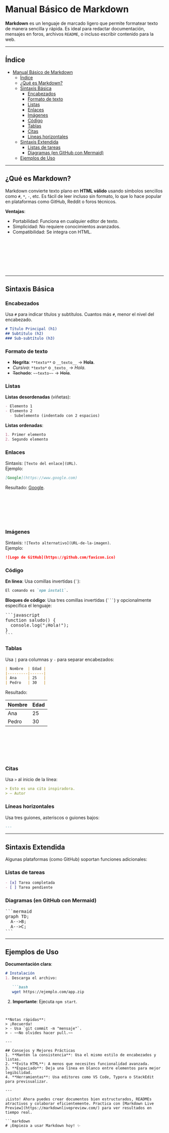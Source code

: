 # Manual Básico de Markdown

**Markdown** es un lenguaje de marcado ligero que permite formatear texto de manera sencilla y rápida. Es ideal para redactar documentación, mensajes en foros, archivos `README`, o incluso escribir contenido para la web.  

---

## Índice

- [Manual Básico de Markdown](#manual-básico-de-markdown)
  - [Índice](#índice)
  - [¿Qué es Markdown?](#qué-es-markdown)
  - [Sintaxis Básica](#sintaxis-básica)
    - [Encabezados](#encabezados)
    - [Formato de texto](#formato-de-texto)
    - [Listas](#listas)
    - [Enlaces](#enlaces)
    - [Imágenes](#imágenes)
    - [Código](#código)
    - [Tablas](#tablas)
    - [Citas](#citas)
    - [Líneas horizontales](#líneas-horizontales)
  - [Sintaxis Extendida](#sintaxis-extendida)
    - [Listas de tareas](#listas-de-tareas)
    - [Diagramas (en GitHub con Mermaid)](#diagramas-en-github-con-mermaid)
  - [Ejemplos de Uso](#ejemplos-de-uso)

---

## ¿Qué es Markdown?

Markdown convierte texto plano en **HTML válido** usando símbolos sencillos como `#`, `*`, `-`, etc. Es fácil de leer incluso sin formato, lo que lo hace popular en plataformas como GitHub, Reddit o foros técnicos.  

**Ventajas**:

- Portabilidad: Funciona en cualquier editor de texto.  
- Simplicidad: No requiere conocimientos avanzados.  
- Compatibilidad: Se integra con HTML.
  
</br></br></br></br></br></br>

---

## Sintaxis Básica  

### Encabezados

Usa `#` para indicar títulos y subtítulos. Cuantos más `#`, menor el nivel del encabezado.  

```markdown
# Título Principal (h1)
## Subtítulo (h2)
### Sub-subtítulo (h3)
```

### Formato de texto

- **Negrita**: `**texto**` o `__texto__` → **Hola**.  
- *Cursiva*: `*texto*` o `_texto_` → *Hola*.  
- ~~Tachado~~: `~~texto~~` → ~~Hola~~.  

### Listas

**Listas desordenadas** (viñetas):

```markdown
- Elemento 1
- Elemento 2
  - Subelemento (indentado con 2 espacios)
```

**Listas ordenadas**:

```markdown
1. Primer elemento
2. Segundo elemento
```

### Enlaces

Sintaxis: `[Texto del enlace](URL)`.  
Ejemplo:

```markdown
[Google](https://www.google.com)
```

Resultado: [Google](https://www.google.com).  

</br></br></br></br></br>

### Imágenes

Sintaxis: `![Texto alternativo](URL-de-la-imagen)`.  
Ejemplo:

```markdown
![Logo de GitHub](https://github.com/favicon.ico)
```

### Código

**En línea**: Usa comillas invertidas (`` ` ``):

```markdown
El comando es `npm install`.
```

**Bloques de código**: Usa tres comillas invertidas (`` ``` ``) y opcionalmente especifica el lenguaje:

<pre>
```javascript
function saludo() {
  console.log("¡Hola!");
}
```
</pre>

### Tablas

Usa `|` para columnas y `-` para separar encabezados:

```markdown
| Nombre  | Edad |
|---------|------|
| Ana     | 25   |
| Pedro   | 30   |
```

Resultado:

| Nombre  | Edad |
|---------|------|
| Ana     | 25   |
| Pedro   | 30   |

</br></br></br></br></br>

### Citas

Usa `>` al inicio de la línea:

```markdown
> Esto es una cita inspiradora.
> — Autor
```

### Líneas horizontales

Usa tres guiones, asteriscos o guiones bajos:

```markdown
---
```

---

## Sintaxis Extendida

Algunas plataformas (como GitHub) soportan funciones adicionales:  

### Listas de tareas

```markdown
- [x] Tarea completada
- [ ] Tarea pendiente
```

### Diagramas (en GitHub con Mermaid)

<pre>
```mermaid
graph TD;
  A-->B;
  A-->C;
```
</pre>

---

## Ejemplos de Uso

**Documentación clara**:

```markdown
# Instalación  
1. Descarga el archivo:

   ```bash  
   wget https://ejemplo.com/app.zip  
   ```

2. **Importante**: Ejecuta `npm start`.
```


**Notas rápidas**:  
> ¡Recuerda!  
> - Usa `git commit -m "mensaje"`.  
> - ~~No olvides hacer pull.~~  

---

## Consejos y Mejores Prácticas  
1. **Mantén la consistencia**: Usa el mismo estilo de encabezados y listas.  
2. **Evita HTML**: A menos que necesites funcionalidad avanzada.  
3. **Espaciado**: Deja una línea en blanco entre elementos para mejor legibilidad.  
4. **Herramientas**: Usa editores como VS Code, Typora o StackEdit para previsualizar.  

---

¡Listo! Ahora puedes crear documentos bien estructurados, READMEs atractivos y colaborar eficientemente. Practica con [Markdown Live Preview](https://markdownlivepreview.com/) para ver resultados en tiempo real.  

```markdown
# ¡Empieza a usar Markdown hoy! ✨
```
